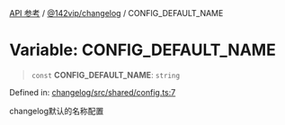 [API 参考](../../../index.md) / [@142vip/changelog](../index.md) / CONFIG\_DEFAULT\_NAME

# Variable: CONFIG\_DEFAULT\_NAME

> `const` **CONFIG\_DEFAULT\_NAME**: `string`

Defined in: [changelog/src/shared/config.ts:7](https://github.com/142vip/core-x/blob/15d5bc9ef4bece78c0e60bdf074a2d245f625100/packages/changelog/src/shared/config.ts#L7)

changelog默认的名称配置
